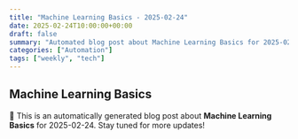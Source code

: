 ```yaml
---
title: "Machine Learning Basics - 2025-02-24"
date: 2025-02-24T10:00:00+00:00
draft: false
summary: "Automated blog post about Machine Learning Basics for 2025-02-24."
categories: ["Automation"]
tags: ["weekly", "tech"]
---
```


## Machine Learning Basics

🚀 This is an automatically generated blog post about **Machine Learning Basics** for 2025-02-24. Stay tuned for more updates!
